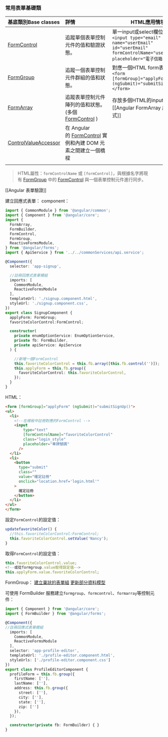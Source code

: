 
### 常用表單基礎類
| 基底類別Base classes                                                          | 詳情                                                                                       | HTML應用情境                                                                                                                   |
| :------------------------------------------------------------------------ | :--------------------------------------------------------------------------------------- | -------------------------------------------------------------------------------------------------------------------------- |
| [FormControl](https://angular.tw/api/forms/FormControl)                   | 追蹤單個表單控制元件的值和驗證狀態。                                                                       | 單一input或select欄位<br>`<input type="email" name="userEmail" id="userEmail" formControlName="userEmail" placeholder="電子信箱"/>` |
| [FormGroup](https://angular.tw/api/forms/FormGroup)                       | 追蹤一個表單控制元件群組的值和狀態。                                                                       | 對應一個HTML form表單<br>`<form [formGroup]="applyForm" (ngSubmit)="submitSignUp()"></form>`                                     |
| [FormArray](https://angular.tw/api/forms/FormArray)                       | 追蹤表單控制元件陣列的值和狀態。<br>(多個[FormControl](https://angular.tw/api/forms/FormControl) )         | 存放多個HTML的input或select<br>[[Angular FormArray 應用方式]]                                                                       |
| [ControlValueAccessor](https://angular.tw/api/forms/ControlValueAccessor) | 在 Angular 的 [FormControl](https://angular.tw/api/forms/FormControl) 實例和內建 DOM 元素之間建立一個橋樑 |                                                                                                                            |
|                                                                           |                                                                                          |                                                                                                                            |
> HTML屬性：`formControlName` 或 `[formControl]`，與根據名字將現有 [FormGroup](https://angular.tw/api/forms/FormGroup) 中的 [FormControl](https://angular.tw/api/forms/FormControl) 與一個表單控制元件進行同步。

[[Angular 表單驗證]]

建立回應式表單：
component：
```typescript
import { CommonModule } from '@angular/common';
import { Component } from '@angular/core';
import {
  FormArray,
  FormBuilder,
  FormControl,
  FormGroup,
  ReactiveFormsModule,
} from '@angular/forms';
import { ApiService } from '../../commonServices/api.service';

@Component({
  selector: 'app-signup',

  //註冊回應式表單模組
  imports: [
    CommonModule,
    ReactiveFormsModule
  ],
  templateUrl: './signup.component.html',
  styleUrl: './signup.component.css',
})
export class SignupComponent {
  applyForm: FormGroup;
  favoriteColorControl:FormControl;

  constructor(
    private enumOptionService: EnumOptionService,
    private fb: FormBuilder,
    private apiService: ApiService
  ) {

    //新增一個FormControl
    this.favoriteColorControl = this.fb.array([this.fb.control('')]);   
    this.applyForm = this.fb.group({
      favoriteColorControl: this.favoriteColorControl,
    });
  }
}
```

HTML：
```html
<form [formGroup]="applyForm" (ngSubmit)="submitSignUp()">
<ul>
  <li>
    <!--在樣板中註冊對應的FormControl -->
	<input
		type="text"
		[formControlName]="favoriteColorControl"
		class="login_style"
		placeholder="車牌號碼"
	  />
  </li>
  <li>
	<button
	  type="submit"
	  class=""
	  value="確定註冊"
	  onclick="location.href='login.html'"
	>
	  確定註冊
	</button>
  </li>
</ul>
</form>
```

設定`FormControl`的設定值：
```typescript
updatefavoriteColor() {
  //this.favoriteColorControl:FormControl;
  this.favoriteColorControl.setValue('Nancy');
}
```

取得`FormControl`的設定值：
```typescript
this.favoriteColorControl.value;
<!--或從formgroup.value取得設定值-->
this.applyForm.value.favoriteColorControl;
```

FormGroup：
[建立巢狀的表單組](https://angular.tw/guide/reactive-forms#creating-nested-form-groups)
[更新部分資料模型](https://angular.tw/guide/reactive-forms#updating-parts-of-the-data-model)

可使用 FormBuilder 服務建立`formgroup`、`formcontrol`、`formarray`等控制元件：
```typescript
import { Component } from '@angular/core';
import { FormBuilder } from '@angular/forms';

@Component({
//註冊回應式表單模組
  imports: [
    CommonModule,
    ReactiveFormsModule
  ],
  selector: 'app-profile-editor',
  templateUrl: './profile-editor.component.html',
  styleUrls: ['./profile-editor.component.css']
})
export class ProfileEditorComponent {
  profileForm = this.fb.group({
    firstName: [''],
    lastName: [''],
    address: this.fb.group({
      street: [''],
      city: [''],
      state: [''],
      zip: ['']
    }),
  });

  constructor(private fb: FormBuilder) { }
}
```